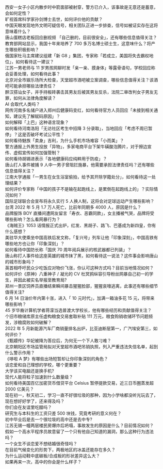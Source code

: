 西安一女子小区内散步时中箭面部被射穿，警方已介入，该事故是无意还是蓄意，会如何定性？  
旷视首席科学家孙剑博士去世，如何评价他的贡献？  
中国天眼发现地外文明可疑信号，相关团队正进一步排查，信号如被证实存在这将意味着什么？  
唐山蛋糕店老板回应删视频 「自己删的，目前很安全」，还有哪些信息值得关注？  
教育部网站显示，我国十年来培养了 700 多万名博士硕士生，这意味什么？将产生哪些积极影响？  
俄国家杜马主席建议组建「新 G8 」集团，专家称「若成立，美国将失去霸权地位」，如何看待这一建议？  
江苏一男老师与 11 岁男孩网聊时发「亲一亲、摸身体」等露骨语句，学校回应称会妥善处理，如何看待此事？  
北京对全市娱乐场所大检查，天堂超市酒吧被立案调查，哪些信息值得关注？该酒吧可能承担哪些法律责任？  
醉汉搭讪女子，并手持板砖袭击其男友后被其男友反杀，法院二审改判女子男友无罪，如何从法律角度解读？  
AI 会取代人类吗？  
网传河南多名储户进入郑州后健康码变红，如何看待官方人员回应「未接到相关通知，建议先了解赋码原因」？  
如何解释「上巴」这种语言现象？  
如何看待河南洛阳「无访社区考生中招降 3 分录取」，当地回应「考虑不周已暂停」？这是否破坏考试公平性？  
如何看待魅族「卖身」吉利，为什么手机市场难容「小而美」？  
警方通报上外男生投放「异物」，多家电商平台下架牛磺酸泡腾片，对于擦边宣传、虚假宣传如何加强管制？  
如何看待胡锡进表示「各地健康码应纯粹用于防疫」？  
唐山打人事件被捕 9 人中一男子曾阻拦施暴，他需要承担法律责任吗？还有哪些信息值得关注？  
江南大学通报「一男生在女生浴室偷拍，给予其开除学籍处分」，如何看待这一处理结果？  
如何评价专家称「中国的孩子不是输在起跑线上，是累倒在起跑线上的」？实际情况如何？  
国际足球联合会宣布将永久实行 5 人换人制，这将会对足球运动产生哪些影响？  
台湾 2022 年 5 月 1.7 万人死亡，比前年同期多 4000 人，原因是什么？  
品牌服饰 BOY 直播间遭网友留言「寿衣、恶霸同款」，女主播被气哭，品牌将受哪些影响？怎么看网暴行为？  
《海贼王》1053 话情报正式出炉，红发、黑胡子、路飞、巴基成为新四皇，你有什么感想？  
美驻华大使乘坐中国高铁后发文称，「复兴号」列车让他「印象深刻」，中国高铁有哪些地方也让你「印象深刻」？  
如何看待中国防长称「国庆 70 周年阅兵展示的核武器都已列装」？  
唐山称打人事件给这座英雄的城市抹了黑，如何看待这一说法？这件事会影响唐山的城市形象吗？  
英首相呼吁民众少吃饭应对物价飞涨，你认可这种方式吗？目前当地情况如何？  
如何评价《原神》八重神子 / 凝光的 CV 杜冥鸦纵容引导粉丝网暴自己初一的学生，并因此被实名举报至教育局?  
郑州一景区饲养员直播结束瞬间暴击猩猩脸部，猩猩哀嚎逃离，此事还有哪些细节值得关注?  
6 月 14 日油价年内第十涨，进入「 10 元时代」，加满一箱油多花 15 元，将带来哪些影响？  
45 岁华裔计算机学者蒋濛当选普渡大学校长，他有哪些经历和贡献值得关注？  
个旧市粮储库原主任虚构粮食交易套取补贴 111 万元，粮食购销收储环节问题频发，涉粮腐败如何破解？  
2022 年 5 月新能源汽车厂商销量排名出炉，比亚迪断层第一，广汽埃安第三，如何评价？  
《甄嬛传》华妃被降为答应后，为何无一个下人敢刁难？  
北京朝阳区市场监管局拟对天堂超市酒吧吊销执照，列入严重违法失信名单，起到什么警示作用？  
《哆啦 A 梦》有哪些出场短暂却让你印象深刻的角色？  
谈恋爱和自己理想的学校，哪个更重要？  
大学该买电脑还是换手机?  
现代人能将粒子加速到什么数量级？  
如何看待美国百亿加密货币借贷平台 Celsius 暂停提款交易，近三日币圈蒸发超 2000 亿美元？  
现在初一，秋天初二，学习一直不好很垃圾的那种，因为小学啥都没听光玩去了，现在想好好学了，还来得及吗？  
你们会在友谊里吃醋吗？  
研究生与本科生的工资只差 500 块钱，究竟考研的意义何在？  
初中毕业后是去一个很垃圾的高中还是去中专?  
江苏无锡一幢两层楼民房爆炸后坍塌，事故发生的原因是什么？目前情况如何？  
假如一个高水平程序员故意留了一个只有他自己知道的漏洞，那么这种行为违法吗？  
一个女生不谈恋爱不想结婚很奇怪吗？  
在目前气候变化的形势下，两极地区的冰盖还能存在多久？  
为什么运动鞋中底碳板/合成板的形状差异这么大？  
如果再来一次，高中的你会是什么样子？  
